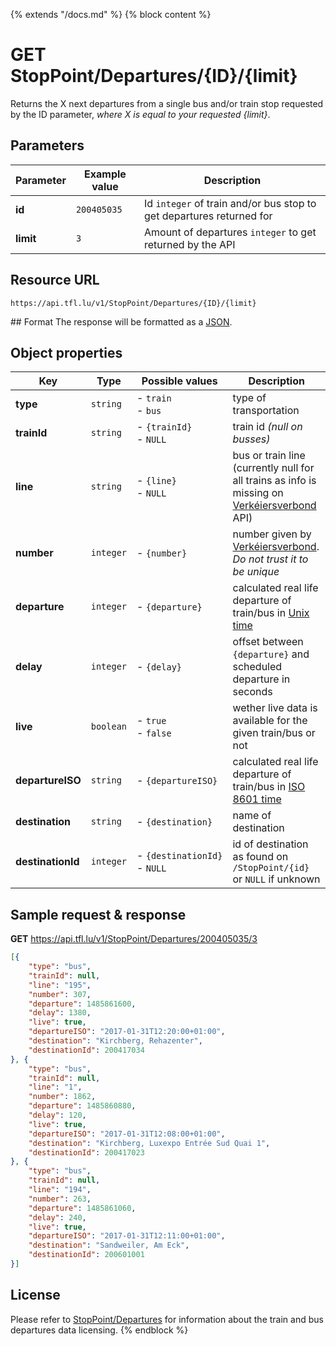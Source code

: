 {% extends "/docs.md" %}
{% block content %}
# GET StopPoint/Departures/{ID}/{limit}
Returns the X next departures from a single bus and/or train stop requested by the ID parameter, _where X is equal to your requested {limit}_.

## Parameters
| Parameter         | Example value                   | Description |
| ----------------- | ------------------------------- | ----------- |
| **id** | `200405035` | Id `integer` of train and/or bus stop to get departures returned for |
| **limit** | `3` | Amount of departures `integer` to get returned by the API |

## Resource URL
    https://api.tfl.lu/v1/StopPoint/Departures/{ID}/{limit}

## Format
The response will be formatted as a [JSON](https://en.wikipedia.org/wiki/JSON).

## Object properties
| Key               | Type      | Possible values                   | Description |
| ----------------- | --------- | --------------------------------- | ----------- |
| **type**          | `string`  | - `train`<br />- `bus`            | type of transportation |
| **trainId**       | `string`  | - `{trainId}`<br />- `NULL`       | train id _(null on busses)_ |
| **line**          | `string`  | - `{line}`<br />- `NULL`          | bus or train line (currently null for all trains as info is missing on [Verkéiersverbond](https://data.public.lu/en/organizations/mobiliteitszentral/) API) |
| **number**        | `integer` | - `{number}`                      | number given by [Verkéiersverbond](https://data.public.lu/en/organizations/mobiliteitszentral/). _Do not trust it to be unique_ |
| **departure**     | `integer` | - `{departure}`                   | calculated real life departure of train/bus in [Unix time](https://en.wikipedia.org/wiki/Unix_time) |
| **delay**         | `integer` | - `{delay}`                       | offset between `{departure}` and scheduled departure in seconds |
| **live**          | `boolean` | - `true`<br />- `false`           | wether live data is available for the given train/bus or not |
| **departureISO**  | `string`  | - `{departureISO}`                | calculated real life departure of train/bus in [ISO 8601 time](https://en.wikipedia.org/wiki/ISO_8601) |
| **destination**   | `string`  | - `{destination}`                 | name of destination |
| **destinationId** | `integer` | <nobr>- `{destinationId}`</nobr><br />- `NULL` | id of destination as found on `/StopPoint/{id}` or `NULL` if unknown |

## Sample request & response
**GET** https://api.tfl.lu/v1/StopPoint/Departures/200405035/3
```json
[{
	"type": "bus",
	"trainId": null,
	"line": "195",
	"number": 307,
	"departure": 1485861600,
	"delay": 1380,
	"live": true,
	"departureISO": "2017-01-31T12:20:00+01:00",
	"destination": "Kirchberg, Rehazenter",
	"destinationId": 200417034
}, {
	"type": "bus",
	"trainId": null,
	"line": "1",
	"number": 1862,
	"departure": 1485860880,
	"delay": 120,
	"live": true,
	"departureISO": "2017-01-31T12:08:00+01:00",
	"destination": "Kirchberg, Luxexpo Entrée Sud Quai 1",
	"destinationId": 200417023
}, {
	"type": "bus",
	"trainId": null,
	"line": "194",
	"number": 263,
	"departure": 1485861060,
	"delay": 240,
	"live": true,
	"departureISO": "2017-01-31T12:11:00+01:00",
	"destination": "Sandweiler, Am Eck",
	"destinationId": 200601001
}]
```

## License
Please refer to [StopPoint/Departures](/RESTAPIs/StopPoint-Departures.md#license) for information about the train and bus departures data licensing.
{% endblock %}
